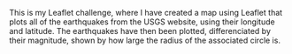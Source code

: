 This is my Leaflet challenge, where I have created a map using Leaflet that plots all of the earthquakes from the USGS website, using their longitude and latitude. The earthquakes have then been plotted, differenciated by their magnitude, shown by how large the radius of the associated circle is.
